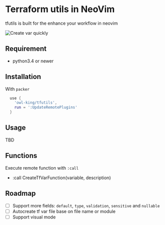 # Terraform utils in NeoVim

tfutils is built for the enhance your workflow in neovim

![Create var quickly](https://media.giphy.com/media/l5zwatckCFFHYeHj3u/giphy.gif)

## Requirement
- python3.4 or newer

## Installation
With `packer` 
```lua
  use {
    'owl-king/tfutils',
    run = ':UpdateRemotePlugins'                                          
  }
```

## Usage
TBD

## Functions
Execute remote function with `:call`
- :call CreateTfVarFunction(variable, description)

## Roadmap
- [ ] Support more fields: `default`, `type`, `validation`, `sensitive` and `nullable`
- [ ] Autocreate tf var file base on file name or module
- [ ] Support visual mode
